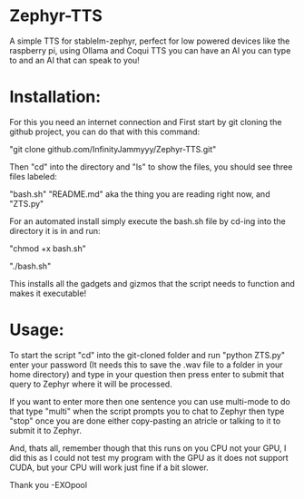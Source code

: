 # Zephyr-TTS
A simple TTS for stablelm-zephyr, perfect for low powered devices like the raspberry pi, using Ollama and Coqui TTS you can have an AI you can type to and an AI that can speak to you!

# Installation:

For this you need an internet connection and
First start by git cloning the github project, you can do that with this command:

"git clone github.com/InfinityJammyyy/Zephyr-TTS.git"

Then "cd" into the directory and "ls" to show the files, you should see three files labeled:

"bash.sh" "README.md" aka the thing you are reading right now, and "ZTS.py"

For an automated install simply execute the bash.sh file by cd-ing into the directory it is in and run:

"chmod +x bash.sh"

"./bash.sh"

This installs all the gadgets and gizmos that the script needs to function and makes it executable!

# Usage:

To start the script "cd" into the git-cloned folder and run "python ZTS.py" enter your password (It needs this to save the .wav file to a folder in your home directory) and type in your question then press enter to submit that query to Zephyr where it will be processed.

If you want to enter more then one sentence you can use multi-mode to do that type "multi" when the script prompts you to chat to Zephyr then type "stop" once you are done either copy-pasting an atricle or talking to it to submit it to Zephyr.

And, thats all, remember though that this runs on you CPU not your GPU, I did this as I could not test my program with the GPU as it does not support CUDA, but your CPU will work just fine if a bit slower.

Thank you
    -EXOpool
